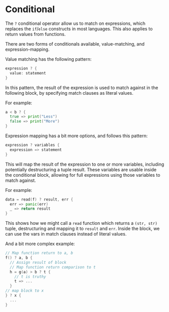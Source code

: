 # Conditional

The `?` conditional operator allow us to match on expressions, which replaces the `if`/`else` constructs in most languages. This also applies to return values from functions.

There are two forms of conditionals available, value-matching, and expression-mapping.

Value matching has the following pattern:

```go
expression ? {
  value: statement
}
```

In this pattern, the result of the expression is used to match against in the following block, by specifying match clauses as literal values.

For example:

```go
a < b ? {
  true => print("Less")
  false => print("More")
}
```

Expression mapping has a bit more options, and follows this pattern:

```go
expression ? variables {
  expression => statement
}
```

This will map the result of the expression to one or more variables, including potentially destructuring a tuple result. These variables are usable inside the conditional block, allowing for full expressions using those variables to match against.

For example:

```go
data = read(f) ? result, err {
  err => panic(err)
  _ => return result
}
```

This shows how we might call a `read` function which returns a `(str, str)` tuple, destructuring and mapping it to `result` and `err`. Inside the block, we can use the vars in match clauses instead of literal values.

And a bit more complex example:

```go
// Map function return to a, b
f() ? a, b {
  // Assign result of block
  // Map function return comparison to t
  h = g(a) > b ? t {
    // t is truthy
    t => ...
  }
// map block to x
} ? x {
  ...
}
```
